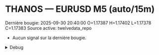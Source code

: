 # THANOS — EURUSD M5 (auto/15m)
Dernière bougie: 2025-09-30 20:40:00  O=1.17387  H=1.17402  L=1.17378  C=1.17383
Source active: twelvedata_repo

- Aucun signal sur la dernière bougie.

<details><summary>Debug</summary>

- TD_API_KEY manquant.

</details>